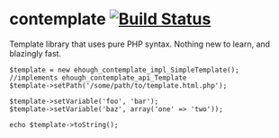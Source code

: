 contemplate [![Build Status](https://secure.travis-ci.org/ehough/contemplate.png)](http://travis-ci.org/ehough/contemplate)
=====

Template library that uses pure PHP syntax. Nothing new to learn, and blazingly fast.

    $template = new ehough_contemplate_impl_SimpleTemplate();  //implements ehough_contemplate_api_Template
    $template->setPath('/some/path/to/template.html.php');

    $template->setVariable('foo', 'bar');
    $template->setVariable('baz', array('one' => 'two'));

    echo $template->toString();
